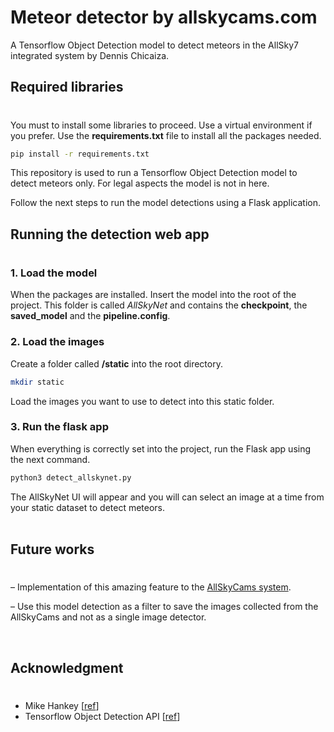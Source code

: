 # Meteor detector by allskycams.com

A Tensorflow Object Detection model to detect meteors in the AllSky7 integrated system by Dennis Chicaiza.

## Required libraries
#
You must to install some libraries to proceed. Use a virtual environment if you prefer. Use the **requirements.txt** file to install all the packages needed.

```bash
pip install -r requirements.txt
```

This repository is used to run a Tensorflow Object Detection model to detect meteors only. For legal aspects the model is not in here.

Follow the next steps to run the model detections using a Flask application.

## Running the detection web app
#
### 1. Load the model

When the packages are installed. Insert the model into the root of the project. This folder is called *AllSkyNet* and contains the **checkpoint**, the **saved_model** and the **pipeline.config**.

### 2. Load the images

Create a folder called **/static**  into the root directory.

```bash
mkdir static
```

Load the images you want to use to detect into this static folder.

### 3. Run the flask app

When everything is correctly set into the project, run the Flask app using the next command.

```bash
python3 detect_allskynet.py
```

The AllSkyNet UI will appear and you will can select an image at a time from your static dataset to detect meteors.
<br>
<br>

## Future works
#
– Implementation of this amazing feature to the [AllSkyCams system](https://github.com/mikehankey/amscams).

– Use this model detection as a filter to save the images collected from the AllSkyCams and not as a single image detector.

<br>

## Acknowledgment
#
- Mike Hankey [[ref](https://github.com/mikehankey)]
- Tensorflow Object Detection API [[ref](https://github.com/tensorflow/models)]
